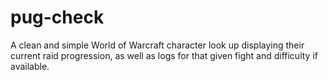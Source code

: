 # pug-check
A clean and simple World of Warcraft character look up displaying their current raid progression, as well as logs for that given fight and difficulty if available.
